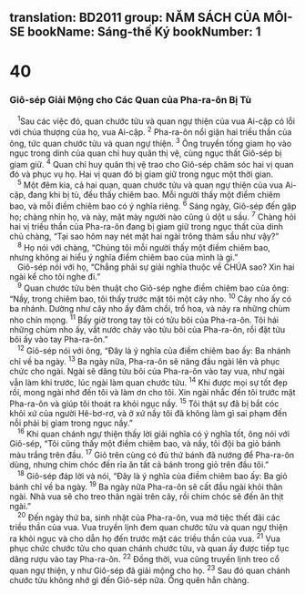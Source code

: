 translation: BD2011
group: NĂM SÁCH CỦA MÔI-SE
bookName: Sáng-thế Ký 
bookNumber: 1
-------

<div class="title"><h1>40</h1><h3>Giô-sép Giải Mộng cho Các Quan của Pha-ra-ôn Bị Tù</h3></div>
<span class="verse sa_40_1"> <sup>1</sup>Sau các việc đó, quan chước tửu và quan ngự thiện của vua Ai-cập có lỗi với chúa thượng của họ, vua Ai-cập. </span>
<span class="verse sa_40_2"><sup>2</sup> Pha-ra-ôn nổi giận hai triều thần của ông, tức quan chước tửu và quan ngự thiện. </span>
<span class="verse sa_40_3"><sup>3</sup> Ông truyền tống giam họ vào ngục trong dinh của quan chỉ huy quân thị vệ, cùng ngục thất Giô-sép bị giam giữ. </span>
<span class="verse sa_40_4"><sup>4</sup> Quan chỉ huy quân thị vệ trao cho Giô-sép chăm sóc hai vị quan đó và phục vụ họ. Hai vị quan đó bị giam giữ trong ngục một thời gian.<br/></span>
<span class="verse sa_40_5"> <sup>5</sup> Một đêm kia, cả hai quan, quan chước tửu và quan ngự thiện của vua Ai-cập, đang khi bị tù, đều thấy chiêm bao. Mỗi người thấy một điềm chiêm bao, và mỗi điềm chiêm bao có ý nghĩa riêng. </span>
<span class="verse sa_40_6"><sup>6</sup> Sáng ngày, Giô-sép đến gặp họ; chàng nhìn họ, và này, mặt mày người nào cũng ủ dột u sầu. </span>
<span class="verse sa_40_7"><sup>7</sup> Chàng hỏi hai vị triều thần của Pha-ra-ôn đang bị giam giữ trong ngục thất của dinh chủ chàng, “Tại sao hôm nay nét mặt hai ngài trông thảm sầu như vậy?”<br/></span>
<span class="verse sa_40_8"> <sup>8</sup> Họ nói với chàng, “Chúng tôi mỗi người thấy một điềm chiêm bao, nhưng không ai hiểu ý nghĩa điềm chiêm bao của mình là gì.”<br/> Giô-sép nói với họ, “Chẳng phải sự giải nghĩa thuộc về CHÚA sao? Xin hai ngài kể cho tôi nghe đi.”<br/></span>
<span class="verse sa_40_9"> <sup>9</sup> Quan chước tửu bèn thuật cho Giô-sép nghe điềm chiêm bao của ông: “Nầy, trong chiêm bao, tôi thấy trước mặt tôi một cây nho. </span>
<span class="verse sa_40_10"><sup>10</sup> Cây nho ấy có ba nhánh. Dường như cây nho ấy đâm chồi, trổ hoa, và nảy ra những chùm nho chín mọng. </span>
<span class="verse sa_40_11"><sup>11</sup> Bấy giờ trong tay tôi có tửu bôi của Pha-ra-ôn. Tôi hái những chùm nho ấy, vắt nước chảy vào tửu bôi của Pha-ra-ôn, rồi đặt tửu bôi ấy vào tay Pha-ra-ôn.”<br/></span>
<span class="verse sa_40_12"> <sup>12</sup> Giô-sép nói với ông, “Ðây là ý nghĩa của điềm chiêm bao ấy: Ba nhánh chỉ về ba ngày. </span>
<span class="verse sa_40_13"><sup>13</sup> Ba ngày nữa, Pha-ra-ôn sẽ nâng đầu ngài lên và phục chức cho ngài. Ngài sẽ dâng tửu bôi của Pha-ra-ôn vào tay vua, như ngài vẫn làm khi trước, lúc ngài làm quan chước tửu. </span>
<span class="verse sa_40_14"><sup>14</sup> Khi được mọi sự tốt đẹp rồi, mong ngài nhớ đến tôi và làm ơn cho tôi. Xin ngài nhắc đến tôi trước mặt Pha-ra-ôn và giúp tôi thoát ra khỏi ngục nầy. </span>
<span class="verse sa_40_15"><sup>15</sup> Tôi thật sự đã bị bắt cóc khỏi xứ của người Hê-bơ-rơ, và ở xứ nầy tôi đã không làm gì sai phạm đến nỗi phải bị giam trong ngục nầy.”<br/></span>
<span class="verse sa_40_16"> <sup>16</sup> Khi quan chánh ngự thiện thấy lời giải nghĩa có ý nghĩa tốt, ông nói với Giô-sép, “Tôi cũng thấy một điềm chiêm bao, và nầy, tôi đội ba giỏ bánh màu trắng trên đầu. </span>
<span class="verse sa_40_17"><sup>17</sup> Giỏ trên cùng có đủ thứ bánh đã nướng để Pha-ra-ôn dùng, nhưng chim chóc đến rỉa ăn tất cả bánh trong giỏ trên đầu tôi.”<br/></span>
<span class="verse sa_40_18"> <sup>18</sup> Giô-sép đáp lời và nói, “Ðây là ý nghĩa của điềm chiêm bao ấy: Ba giỏ bánh chỉ về ba ngày. </span>
<span class="verse sa_40_19"><sup>19</sup> Ba ngày nữa Pha-ra-ôn sẽ cất đầu ngài khỏi thân ngài. Nhà vua sẽ cho treo thân ngài trên cây, rồi chim chóc sẽ đến ăn thịt ngài.” <br/></span>
<span class="verse sa_40_20"> <sup>20</sup> Ðến ngày thứ ba, sinh nhật của Pha-ra-ôn, vua mở tiệc thết đãi các triều thần của vua. Vua truyền lịnh đem quan chước tửu và quan ngự thiện ra khỏi ngục và cho dẫn họ đến trước mặt các triều thần của vua. </span>
<span class="verse sa_40_21"><sup>21</sup> Vua phục chức chước tửu cho quan chánh chước tửu, và quan ấy được tiếp tục dâng rượu vào tay Pha-ra-ôn. </span>
<span class="verse sa_40_22"><sup>22</sup> Ðồng thời, vua cũng truyền lịnh treo cổ quan ngự thiện, y như Giô-sép đã giải mộng cho họ. </span>
<span class="verse sa_40_23"><sup>23</sup> Sau đó quan chánh chước tửu không nhớ gì đến Giô-sép nữa. Ông quên hẳn chàng.<br/></span>
